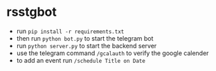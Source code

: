 # rsstgbot

* run `pip install -r requirements.txt`
* then run `python bot.py` to start the telegram bot
* run `python server.py` to start the backend server
* use the telegram command `/gcalauth` to verify the google calender
* to add an event run `/schedule Title on Date`
